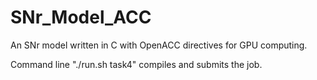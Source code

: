 # SNr_Model_ACC
An SNr model written in C with OpenACC directives for GPU computing.

Command line "./run.sh task4" compiles and submits the job.
